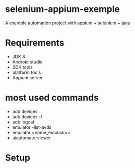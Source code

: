 # selenium-appium-exemple
A exemple automation project with appium + selenium + java 

# Requirements

* JDK 8
* Android studio
* SDK tools
* platform tools
* Appium server

# most used commands

* adb devices
* adb devices -l 
* adb logcat
* emulator -list-avds
* emulator <nome_emulador>
* uiautomatorviewer

# Setup


